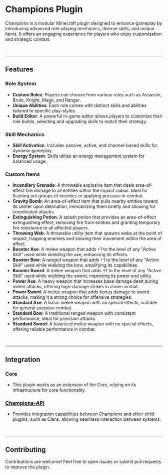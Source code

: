 # Champions Plugin

Champions is a modular Minecraft plugin designed to enhance gameplay by introducing advanced role-playing mechanics, diverse skills, and unique items. It offers an engaging experience for players who enjoy customization and strategic combat.

<br>

---

## Features

### Role System
- **Custom Roles**: Players can choose from various roles such as Assassin, Brute, Knight, Mage, and Ranger.
- **Unique Abilities**: Each role comes with distinct skills and abilities tailored to specific play-styles.
- **Build Editor**: A powerful in-game editor allows players to customize their role builds, selecting and upgrading skills to match their strategy.

### Skill Mechanics
- **Skill Activation**: Includes passive, active, and channel-based skills for dynamic gameplay.
- **Energy System**: Skills utilize an energy management system for balanced usage.

### Custom Items
- **Incendiary Grenade**: A throwable explosive item that deals area-of-effect fire damage to all entities within the impact radius. Ideal for flushing out groups of enemies or applying pressure in combat.
- **Gravity Bomb**: An area-of-effect item that pulls nearby entities toward its center upon detonation, immobilizing them briefly and allowing for coordinated attacks.
- **Extinguishing Potion**: A splash potion that provides an area-of-effect extinguishing effect, removing fire from entities and granting temporary fire resistance to all affected players.
- **Throwing Web**: A throwable utility item that spawns webs at the point of impact, trapping enemies and slowing their movement within the area of effect.
- **Booster Axe**: A melee weapon that adds +1 to the level of any "Active Skill" used while wielding the axe, enhancing its effects.
- **Booster Bow**: A ranged weapon that adds +1 to the level of any "Active Skill" used while wielding the bow, amplifying its capabilities.
- **Booster Sword**: A melee weapon that adds +1 to the level of any "Active Skill" used while wielding the sword, improving its power and utility.
- **Power Axe**: A heavy weapon that increases base damage dealt during melee attacks, offering high-damage strikes in close combat.
- **Power Sword**: A melee weapon that adds bonus damage to sword attacks, making it a strong choice for offensive strategies.
- **Standard Axe**: A basic melee weapon with no special effects, suitable for general-purpose combat.
- **Standard Bow**: A traditional ranged weapon with consistent performance, ideal for precision attacks.
- **Standard Sword**: A balanced melee weapon with no special effects, offering reliable performance in combat.


<br>

---

## Integration

### Core
- This plugin works as an extension of the Core, relying on its infrastructure for core functionality.

### [Champions-API](https://github.com/TR4E/Champions-API)
- Provides integration capabilities between Champions and other child plugins, such as Clans, allowing seamless interaction between systems.

<br>

---

## Contributing

Contributions are welcome! Feel free to open issues or submit pull requests to improve the plugin.
